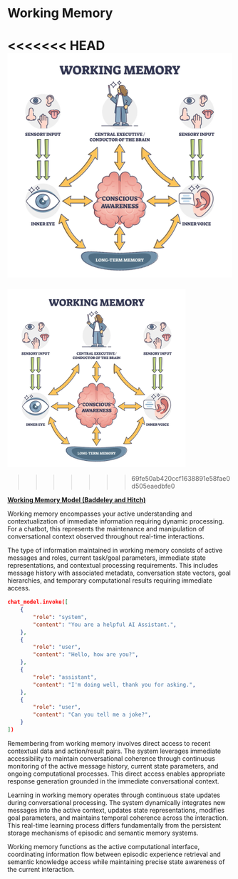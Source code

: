 # Working Memory

<<<<<<< HEAD
<img src="../media/working_memory.png" width=600>
=======
<img src="../media/working_memory.png" width=400>

> > > > > > > 69fe50ab420ccf1638891e58fae0d505eaedbfe0

**[Working Memory Model (Baddeley and Hitch)](https://www.simplypsychology.org/working-memory.html)**

Working memory encompasses your active understanding and contextualization of immediate information requiring dynamic processing. For a chatbot, this represents the maintenance and manipulation of conversational context observed throughout real-time interactions.

The type of information maintained in working memory consists of active messages and roles, current task/goal parameters, immediate state representations, and contextual processing requirements. This includes message history with associated metadata, conversation state vectors, goal hierarchies, and temporary computational results requiring immediate access.

```json
chat_model.invoke([
    {
        "role": "system",
        "content": "You are a helpful AI Assistant.",
    },
    {
        "role": "user",
        "content": "Hello, how are you?",
    },
    {
        "role": "assistant",
        "content": "I'm doing well, thank you for asking.",
    },
    {
        "role": "user",
        "content": "Can you tell me a joke?",
    }
])
```

Remembering from working memory involves direct access to recent contextual data and action/result pairs. The system leverages immediate accessibility to maintain conversational coherence through continuous monitoring of the active message history, current state parameters, and ongoing computational processes. This direct access enables appropriate response generation grounded in the immediate conversational context.

Learning in working memory operates through continuous state updates during conversational processing. The system dynamically integrates new messages into the active context, updates state representations, modifies goal parameters, and maintains temporal coherence across the interaction. This real-time learning process differs fundamentally from the persistent storage mechanisms of episodic and semantic memory systems.

Working memory functions as the active computational interface, coordinating information flow between episodic experience retrieval and semantic knowledge access while maintaining precise state awareness of the current interaction.
